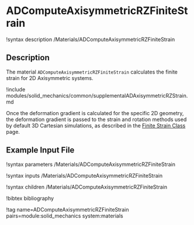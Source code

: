 # ADComputeAxisymmetricRZFiniteStrain

!syntax description /Materials/ADComputeAxisymmetricRZFiniteStrain

## Description

The material `ADComputeAxisymmetricRZFiniteStrain` calculates the finite strain
for 2D Axisymmetric systems.

!include modules/solid_mechanics/common/supplementalADAxisymmetricRZStrain.md

Once the deformation gradient is calculated for the specific 2D geometry, the
deformation gradient is passed to the strain and rotation methods used by
default 3D Cartesian simulations, as described in the
[Finite Strain Class](ADComputeFiniteStrain.md) page.

## Example Input File

!syntax parameters /Materials/ADComputeAxisymmetricRZFiniteStrain

!syntax inputs /Materials/ADComputeAxisymmetricRZFiniteStrain

!syntax children /Materials/ADComputeAxisymmetricRZFiniteStrain

!bibtex bibliography

!tag name=ADComputeAxisymmetricRZFiniteStrain pairs=module:solid_mechanics system:materials
